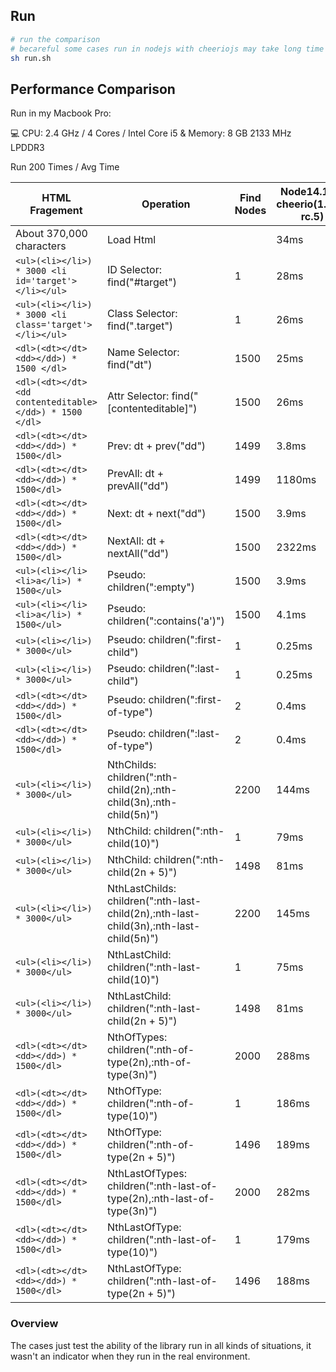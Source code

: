 ## Run

```bash
# run the comparison
# becareful some cases run in nodejs with cheeriojs may take long time
sh run.sh
```

## Performance Comparison

Run in my Macbook Pro:

:computer: CPU: 2.4 GHz / 4 Cores / Intel Core i5 & Memory: 8 GB 2133 MHz LPDDR3

Run 200 Times / Avg Time

| HTML Fragement                                          | Operation                                                                              | Find Nodes | Node14.15.3 <br> cheerio(1.0.0-rc.5) | Golang1.15.5 <br> goquery(v1.6.1) | rust1.50.0<br>visdom(0.4.0) |
| ------------------------------------------------------- | -------------------------------------------------------------------------------------- | ---------- | ------------------------------------ | --------------------------------- | --------------------------- |
| About 370,000 characters                                | Load Html                                                                              |            | 34ms                                 | 2.4ms                             | 3.42ms                      |
| `<ul>(<li></li>) * 3000 <li id='target'></li></ul>`     | ID Selector: find("#target")                                                           | 1          | 28ms                                 | 0.062ms                           | 0.006ms                     |
| `<ul>(<li></li>) * 3000 <li class='target'></li></ul>`  | Class Selector: find(".target")                                                        | 1          | 26ms                                 | 0.062ms                           | 0.046ms                     |
| `<dl>(<dt></dt><dd></dd>) * 1500 </dl>`                 | Name Selector: find("dt")                                                              | 1500       | 25ms                                 | 0.243ms                           | 0.436ms                     |
| `<dl>(<dt></dt><dd contenteditable></dd>) * 1500 </dl>` | Attr Selector: find(" [contenteditable]")                                              | 1500       | 26ms                                 | 0.266ms                           | 0.434ms                     |
| `<dl>(<dt></dt><dd></dd>) * 1500</dl>`                  | Prev: dt + prev("dd")                                                                  | 1499       | 3.8ms                                | 0.228ms                           | 0.406ms                     |
| `<dl>(<dt></dt><dd></dd>) * 1500</dl>`                  | PrevAll: dt + prevAll("dd")                                                            | 1499       | 1180ms                               | 76.6ms                            | 1.046ms                     |
| `<dl>(<dt></dt><dd></dd>) * 1500</dl>`                  | Next: dt + next("dd")                                                                  | 1500       | 3.9ms                                | 0.237ms                           | 0.411ms                     |
| `<dl>(<dt></dt><dd></dd>) * 1500</dl>`                  | NextAll: dt + nextAll("dd")                                                            | 1500       | 2322ms                               | 81.1ms                            | 1.075ms                     |
| `<ul>(<li></li><li>a</li>) * 1500</ul>`                 | Pseudo: children(":empty")                                                             | 1500       | 3.9ms                                | 0.356ms                           | 0.504ms                     |
| `<ul>(<li></li><li>a</li>) * 1500</ul>`                 | Pseudo: children(":contains('a')")                                                     | 1500       | 4.1ms                                | 0.591ms                           | 1.074ms                     |
| `<ul>(<li></li>) * 3000</ul>`                           | Pseudo: children(":first-child")                                                       | 1          | 0.25ms                               | 0.342ms                           | 0.026ms                     |
| `<ul>(<li></li>) * 3000</ul>`                           | Pseudo: children(":last-child")                                                        | 1          | 0.25ms                               | 0.344ms                           | 0.026ms                     |
| `<dl>(<dt></dt><dd></dd>) * 1500</dl>`                  | Pseudo: children(":first-of-type")                                                     | 2          | 0.4ms                                | 0.353ms                           | 0.690ms                     |
| `<dl>(<dt></dt><dd></dd>) * 1500</dl>`                  | Pseudo: children(":last-of-type")                                                      | 2          | 0.4ms                                | 0.354ms                           | 0.620ms                     |
| `<ul>(<li></li>) * 3000</ul>`                           | NthChilds: children(":nth-child(2n),:nth-child(3n),:nth-child(5n)")                    | 2200       | 144ms                                | 28.7ms                            | 4.308ms                     |
| `<ul>(<li></li>) * 3000</ul>`                           | NthChild: children(":nth-child(10)")                                                   | 1          | 79ms                                 | 0.377ms                           | 0.031ms                     |
| `<ul>(<li></li>) * 3000</ul>`                           | NthChild: children(":nth-child(2n + 5)")                                               | 1498       | 81ms                                 | 15.9ms                            | 0.598ms                     |
| `<ul>(<li></li>) * 3000</ul>`                           | NthLastChilds: children(":nth-last-child(2n),:nth-last-child(3n),:nth-last-child(5n)") | 2200       | 145ms                                | 59.5ms                            | 4.237ms                     |
| `<ul>(<li></li>) * 3000</ul>`                           | NthLastChild: children(":nth-last-child(10)")                                          | 1          | 75ms                                 | 0.378ms                           | 0.032ms                     |
| `<ul>(<li></li>) * 3000</ul>`                           | NthLastChild: children(":nth-last-child(2n + 5)")                                      | 1498       | 81ms                                 | 32.5ms                            | 0.581ms                     |
| `<dl>(<dt></dt><dd></dd>) * 1500</dl>`                  | NthOfTypes: children(":nth-of-type(2n),:nth-of-type(3n)")                              | 2000       | 288ms                                | 34.4ms                            | 4.873ms                     |
| `<dl>(<dt></dt><dd></dd>) * 1500</dl>`                  | NthOfType: children(":nth-of-type(10)")                                                | 1          | 186ms                                | 0.646ms                           | 0.681ms                     |
| `<dl>(<dt></dt><dd></dd>) * 1500</dl>`                  | NthOfType: children(":nth-of-type(2n + 5)")                                            | 1496       | 189ms                                | 23.1ms                            | 1.714ms                     |
| `<dl>(<dt></dt><dd></dd>) * 1500</dl>`                  | NthLastOfTypes: children(":nth-last-of-type(2n),:nth-last-of-type(3n)")                | 2000       | 282ms                                | 68.4ms                            | 4.704ms                     |
| `<dl>(<dt></dt><dd></dd>) * 1500</dl>`                  | NthLastOfType: children(":nth-last-of-type(10)")                                       | 1          | 179ms                                | 0.60ms                            | 0.694ms                     |
| `<dl>(<dt></dt><dd></dd>) * 1500</dl>`                  | NthLastOfType: children(":nth-last-of-type(2n + 5)")                                   | 1496       | 188ms                                | 45.7ms                            | 1.730ms                     |

### Overview

The cases just test the ability of the library run in all kinds of situations, it wasn't an indicator when they run in the real environment.
